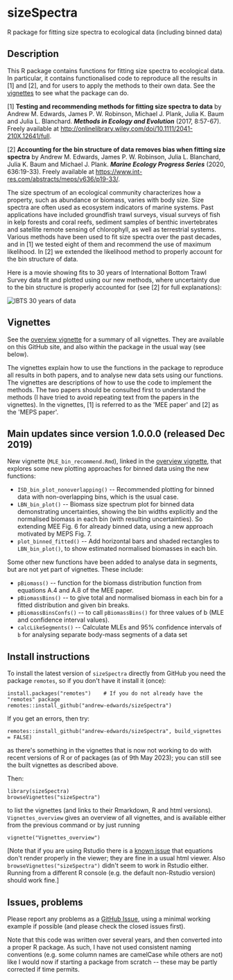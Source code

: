 # sizeSpectra
R package for fitting size spectra to ecological data (including binned data)

 <!-- badges: start -->
 <!-- [![R-CMD-check](https://github.com/andrew-edwards/sizeSpectra/actions/workflows/R-CMD-check.yaml/badge.svg)](https://github.com/andrew-edwards/sizeSpectra/actions/workflows/R-CMD-check.yaml) -->
 <!-- [![Codecov test coverage](https://codecov.io/gh/andrew-edwards/sizeSpectra/branch/master/graph/badge.svg)](https://codecov.io/gh/andrew-edwards/sizeSpectra?branch=master) -->
  <!-- badges: end -->

## Description
This R package contains functions for fitting size spectra to ecological data. In particular, it contains functionalised code to reproduce all the results in [1] and [2], and for users to apply the methods to their own data. See the [vignettes](http://htmlpreview.github.io/?https://github.com/andrew-edwards/sizeSpectra/blob/master/doc/vignettes_overview.html) to see what the package can do.

[1] **Testing and recommending methods for fitting size spectra to data** by Andrew M. Edwards, James P. W. Robinson, Michael J. Plank, Julia K. Baum and Julia L. Blanchard. ***Methods in Ecology and Evolution*** (2017, 8:57-67). Freely available at <http://onlinelibrary.wiley.com/doi/10.1111/2041-210X.12641/full>.

[2] **Accounting for the bin structure of data removes bias when fitting size spectra** by Andrew M. Edwards, James P. W. Robinson, Julia L. Blanchard, Julia K. Baum and Michael J. Plank. ***Marine Ecology Progress Series*** (2020, 636:19-33). Freely available at <https://www.int-res.com/abstracts/meps/v636/p19-33/>.

The size spectrum of an ecological community characterizes how a property, such as abundance or biomass, varies with body size. Size spectra are often used as ecosystem indicators of marine systems. Past applications have included groundfish trawl surveys, visual surveys of fish in kelp forests and coral reefs, sediment samples of benthic invertebrates and satellite remote sensing of chlorophyll, as well as terrestrial systems. Various methods have been used to fit size spectra over the past decades, and in [1] we tested eight of them and recommend the use of maximum likelihood. In [2] we extended the likelihood method to properly account for the bin structure of data.

Here is a movie showing fits to 30 years of International Bottom Trawl Survey data fit and plotted using our new methods, where uncertainty due to the bin structure is properly accounted for (see [2] for full explanations):

![IBTS 30 years of data](vignettes/IBTS_movie.gif)

## Vignettes

See the [overview vignette](http://htmlpreview.github.io/?https://github.com/andrew-edwards/sizeSpectra/blob/master/doc/vignettes_overview.html) for a summary of all vignettes. They are available on this GitHub site, and also within the package in the usual way (see below).

The vignettes explain how to use the functions in the package to reproduce all results in both papers, and to analyse new data sets using our functions. The vignettes are descriptions of how to use the code to implement the methods. The two papers should be consulted first to understand the methods (I have tried to avoid repeating text from the papers in the vignettes). In the vignettes, [1] is referred to as the 'MEE paper' and [2] as the 'MEPS paper'.

## Main updates since version 1.0.0.0 (released Dec 2019)

New vignette (`MLE_bin_recommend.Rmd`), linked in the [overview vignette](http://htmlpreview.github.io/?https://github.com/andrew-edwards/sizeSpectra/blob/master/doc/vignettes_overview.html), that explores some new plotting approaches for binned data using the new functions:
 - `ISD_bin_plot_nonoverlapping()` -- Recommended plotting for binned data with non-overlapping bins, which is the usual case.
 - `LBN_bin_plot()` -- Biomass size spectrum plot for binned data demonstrating uncertainties, showing the bin widths explicitly and the normalised biomass in each bin (with resulting uncertainties). So extending MEE Fig. 6 for already binned data, using a new approach motivated by MEPS Fig. 7.
 - `plot_binned_fitted()` -- Add horizontal bars and shaded rectangles to `LBN_bin_plot()`, to show estimated normalised biomasses in each bin.


Some other new functions have been added to analyse data in segments, but are not yet
part of vignettes. These include: 
 - `pBiomass()` -- function for the biomass distribution function from equations A.4 and A.8 of the MEE paper.
 - `pBiomassBins()` -- to give total and normalised biomass in each bin for a fitted distribution and given bin breaks.
 - `pBiomassBinsConfs()` -- to call `pBiomassBins()` for three values of b (MLE and confidence interval values).
 - `calcLikeSegments()` -- Calculate MLEs and 95% confidence intervals of `b` for analysing separate body-mass segments of a data set


## Install instructions

To install the latest version of `sizeSpectra` directly from GitHub you need the package `remotes`, so if you don't have it install it (once):

```
install.packages("remotes")    # If you do not already have the "remotes" package
remotes::install_github("andrew-edwards/sizeSpectra")
```

If you get an errors, then try:
```
remotes::install_github("andrew-edwards/sizeSpectra", build_vignettes = FALSE)
```
as there's something in the vignettes that is now not working to do with recent versions of R or of packages (as of 9th May 2023); you can still see the built vignettes as described above.

Then:
```
library(sizeSpectra)
browseVignettes("sizeSpectra")
```
to list the vignettes (and links to their Rmarkdown, R and html versions). `Vignettes_overview` gives an overview of all vignettes, and is available either from the previous command or by just running
```
vignette("Vignettes_overview")
```
[Note that if you are using Rstudio there is a [known issue](https://github.com/rstudio/rstudio/issues/2253) that equations don't render properly in the viewer; they are fine in a usual html viewer. Also `browseVignettes("sizeSpectra")` didn't seem to work in Rstudio either. Running from a different R console (e.g. the default non-Rstudio version) should work fine.]

## Issues, problems

Please report any problems as a [GitHub Issue](https://github.com/andrew-edwards/sizeSpectra/issues), using a minimal working example if possible (and please check the closed issues first).

Note that this code was written over several years, and then converted into a proper R package. As such, I have not used consistent naming conventions (e.g. some column names are camelCase while others are not) like I would now if starting a package from scratch -- these may be partly corrected if time permits.